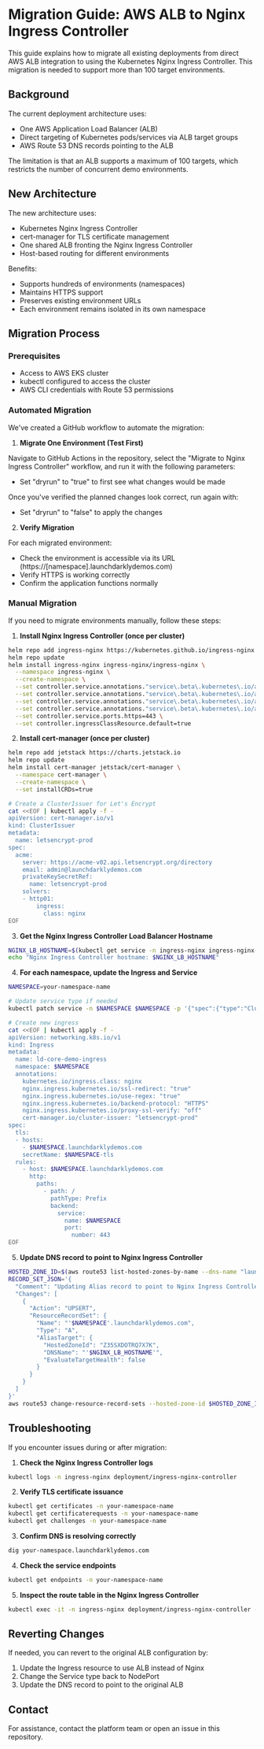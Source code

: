 # Migration Guide: AWS ALB to Nginx Ingress Controller

This guide explains how to migrate all existing deployments from direct AWS ALB integration to using the Kubernetes Nginx Ingress Controller. This migration is needed to support more than 100 target environments.

## Background

The current deployment architecture uses:
- One AWS Application Load Balancer (ALB)
- Direct targeting of Kubernetes pods/services via ALB target groups
- AWS Route 53 DNS records pointing to the ALB

The limitation is that an ALB supports a maximum of 100 targets, which restricts the number of concurrent demo environments.

## New Architecture

The new architecture uses:
- Kubernetes Nginx Ingress Controller
- cert-manager for TLS certificate management
- One shared ALB fronting the Nginx Ingress Controller
- Host-based routing for different environments

Benefits:
- Supports hundreds of environments (namespaces)
- Maintains HTTPS support
- Preserves existing environment URLs
- Each environment remains isolated in its own namespace

## Migration Process

### Prerequisites
- Access to AWS EKS cluster
- kubectl configured to access the cluster
- AWS CLI credentials with Route 53 permissions

### Automated Migration

We've created a GitHub workflow to automate the migration:

1. **Migrate One Environment (Test First)**

Navigate to GitHub Actions in the repository, select the "Migrate to Nginx Ingress Controller" workflow, and run it with the following parameters:
   - Set "dryrun" to "true" to first see what changes would be made

Once you've verified the planned changes look correct, run again with:
   - Set "dryrun" to "false" to apply the changes

2. **Verify Migration**

For each migrated environment:
   - Check the environment is accessible via its URL (https://[namespace].launchdarklydemos.com)
   - Verify HTTPS is working correctly
   - Confirm the application functions normally

### Manual Migration

If you need to migrate environments manually, follow these steps:

1. **Install Nginx Ingress Controller (once per cluster)**

```bash
helm repo add ingress-nginx https://kubernetes.github.io/ingress-nginx
helm repo update
helm install ingress-nginx ingress-nginx/ingress-nginx \
  --namespace ingress-nginx \
  --create-namespace \
  --set controller.service.annotations."service\.beta\.kubernetes\.io/aws-load-balancer-type"="nlb" \
  --set controller.service.annotations."service\.beta\.kubernetes\.io/aws-load-balancer-ssl-cert"="arn:aws:acm:us-east-1:955116512041:certificate/fa29cb5d-f635-40df-89cc-70db82c93845" \
  --set controller.service.annotations."service\.beta\.kubernetes\.io/aws-load-balancer-ssl-ports"="https" \
  --set controller.service.annotations."service\.beta\.kubernetes\.io/aws-load-balancer-backend-protocol"="ssl" \
  --set controller.service.ports.https=443 \
  --set controller.ingressClassResource.default=true
```

2. **Install cert-manager (once per cluster)**

```bash
helm repo add jetstack https://charts.jetstack.io
helm repo update
helm install cert-manager jetstack/cert-manager \
  --namespace cert-manager \
  --create-namespace \
  --set installCRDs=true

# Create a ClusterIssuer for Let's Encrypt
cat <<EOF | kubectl apply -f -
apiVersion: cert-manager.io/v1
kind: ClusterIssuer
metadata:
  name: letsencrypt-prod
spec:
  acme:
    server: https://acme-v02.api.letsencrypt.org/directory
    email: admin@launchdarklydemos.com
    privateKeySecretRef:
      name: letsencrypt-prod
    solvers:
    - http01:
        ingress:
          class: nginx
EOF
```

3. **Get the Nginx Ingress Controller Load Balancer Hostname**

```bash
NGINX_LB_HOSTNAME=$(kubectl get service -n ingress-nginx ingress-nginx-controller -o jsonpath='{.status.loadBalancer.ingress[0].hostname}')
echo "Nginx Ingress Controller hostname: $NGINX_LB_HOSTNAME"
```

4. **For each namespace, update the Ingress and Service**

```bash
NAMESPACE=your-namespace-name

# Update service type if needed
kubectl patch service -n $NAMESPACE $NAMESPACE -p '{"spec":{"type":"ClusterIP"}}'

# Create new ingress
cat <<EOF | kubectl apply -f -
apiVersion: networking.k8s.io/v1
kind: Ingress
metadata:
  name: ld-core-demo-ingress
  namespace: $NAMESPACE
  annotations:
    kubernetes.io/ingress.class: nginx
    nginx.ingress.kubernetes.io/ssl-redirect: "true"
    nginx.ingress.kubernetes.io/use-regex: "true"
    nginx.ingress.kubernetes.io/backend-protocol: "HTTPS"
    nginx.ingress.kubernetes.io/proxy-ssl-verify: "off"
    cert-manager.io/cluster-issuer: "letsencrypt-prod"
spec:
  tls:
  - hosts:
    - $NAMESPACE.launchdarklydemos.com
    secretName: $NAMESPACE-tls
  rules:
    - host: $NAMESPACE.launchdarklydemos.com
      http:
        paths:
          - path: /
            pathType: Prefix
            backend:
              service:
                name: $NAMESPACE
                port:
                  number: 443
EOF
```

5. **Update DNS record to point to Nginx Ingress Controller**

```bash
HOSTED_ZONE_ID=$(aws route53 list-hosted-zones-by-name --dns-name "launchdarklydemos.com." --query "HostedZones[0].Id" --output text)
RECORD_SET_JSON='{
  "Comment": "Updating Alias record to point to Nginx Ingress Controller",
  "Changes": [
    {
      "Action": "UPSERT",
      "ResourceRecordSet": {
        "Name": "'$NAMESPACE'.launchdarklydemos.com",
        "Type": "A",
        "AliasTarget": {
          "HostedZoneId": "Z35SXDOTRQ7X7K",
          "DNSName": "'$NGINX_LB_HOSTNAME'",
          "EvaluateTargetHealth": false
        }
      }
    }
  ]
}'
aws route53 change-resource-record-sets --hosted-zone-id $HOSTED_ZONE_ID --change-batch "$RECORD_SET_JSON"
```

## Troubleshooting

If you encounter issues during or after migration:

1. **Check the Nginx Ingress Controller logs**
```bash
kubectl logs -n ingress-nginx deployment/ingress-nginx-controller
```

2. **Verify TLS certificate issuance**
```bash
kubectl get certificates -n your-namespace-name
kubectl get certificaterequests -n your-namespace-name
kubectl get challenges -n your-namespace-name
```

3. **Confirm DNS is resolving correctly**
```bash
dig your-namespace.launchdarklydemos.com
```

4. **Check the service endpoints**
```bash
kubectl get endpoints -n your-namespace-name
```

5. **Inspect the route table in the Nginx Ingress Controller**
```bash
kubectl exec -it -n ingress-nginx deployment/ingress-nginx-controller -- /bin/bash -c "nginx -T"
```

## Reverting Changes

If needed, you can revert to the original ALB configuration by:

1. Update the Ingress resource to use ALB instead of Nginx
2. Change the Service type back to NodePort
3. Update the DNS record to point to the original ALB

## Contact

For assistance, contact the platform team or open an issue in this repository.